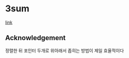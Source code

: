# 3sum
[link](https://leetcode.com/problems/3sum)

## Acknowledgement
정렬한 뒤 포인터 두개로 위아래서 좁히는 방법이 제일 효율적이다

